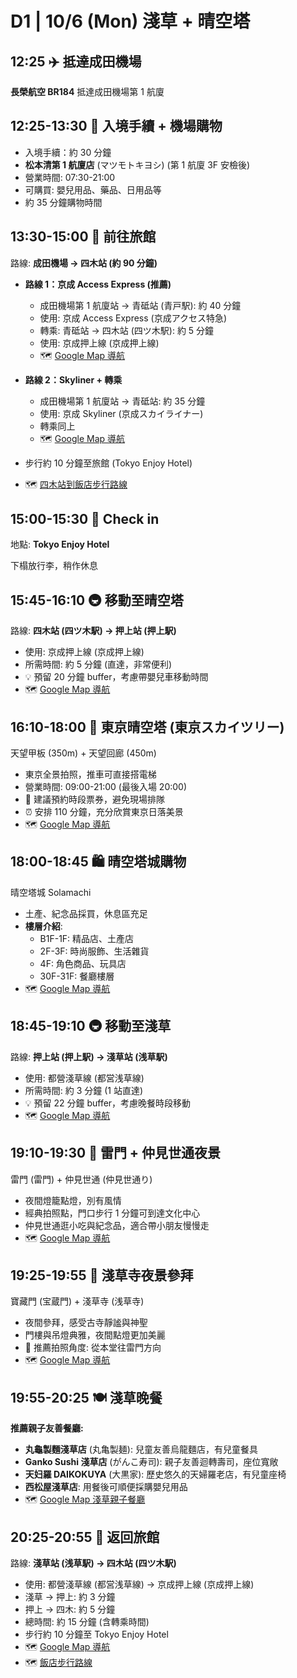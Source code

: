 # D1 | 10/6 (Mon) 淺草 + 晴空塔

## **12:25** ✈️ 抵達成田機場

**長榮航空 BR184** 抵達成田機場第 1 航廈

## **12:25-13:30** 🚪 入境手續 + 機場購物

- 入境手續：約 30 分鐘
- **松本清第 1 航廈店** (マツモトキヨシ) (第 1 航廈 3F 安檢後)
- 營業時間: 07:30-21:00
- 可購買: 嬰兒用品、藥品、日用品等
- 約 35 分鐘購物時間

## **13:30-15:00** 🚆 前往旅館

路線: **成田機場 → 四木站 (約 90 分鐘)**

- **路線 1：京成 Access Express (推薦)**
  - 成田機場第 1 航廈站 → 青砥站 (青戸駅): 約 40 分鐘
  - 使用: 京成 Access Express (京成アクセス特急)
  - 轉乘: 青砥站 → 四木站 (四ツ木駅): 約 5 分鐘
  - 使用: 京成押上線 (京成押上線)
  - 🗺️ [Google Map 導航](https://www.google.com/maps/dir/成田国際空港第1ターミナル/青砥駅/四ツ木駅?travelmode=transit)

- **路線 2：Skyliner + 轉乘**
  - 成田機場第 1 航廈站 → 青砥站: 約 35 分鐘
  - 使用: 京成 Skyliner (京成スカイライナー)
  - 轉乘同上
  - 🗺️ [Google Map 導航](https://www.google.com/maps/dir/成田国際空港第1ターミナル/青砥駅/四ツ木駅?travelmode=transit)

- 步行約 10 分鐘至旅館 (Tokyo Enjoy Hotel)
- 🗺️ [四木站到飯店步行路線](https://www.google.com/maps/dir/四ツ木駅/Tokyo+Enjoy+Hotel?travelmode=walking)

## **15:00-15:30** 🏨 Check in

地點: **Tokyo Enjoy Hotel**

下榻放行李，稍作休息

## **15:45-16:10** 🚇 移動至晴空塔

路線: **四木站 (四ツ木駅) → 押上站 (押上駅)**

- 使用: 京成押上線 (京成押上線)
- 所需時間: 約 5 分鐘 (直達，非常便利)
- 💡 預留 20 分鐘 buffer，考慮帶嬰兒車移動時間
- 🗺️ [Google Map 導航](https://www.google.com/maps/dir/四ツ木駅/押上駅?travelmode=transit)

## **16:10-18:00** 🗼 東京晴空塔 (東京スカイツリー)

天望甲板 (350m) + 天望回廊 (450m)

- 東京全景拍照，推車可直接搭電梯
- 營業時間: 09:00-21:00 (最後入場 20:00)
- 🎫 建議預約時段票券，避免現場排隊
- ⏰ 安排 110 分鐘，充分欣賞東京日落美景
- 🗺️ [Google Map 導航](https://www.google.com/maps/dir/押上駅/東京スカイツリー?travelmode=walking)

## **18:00-18:45** 🛍️ 晴空塔城購物

晴空塔城 Solamachi

- 土產、紀念品採買，休息區充足
- **樓層介紹**:
  - B1F-1F: 精品店、土產店
  - 2F-3F: 時尚服飾、生活雜貨
  - 4F: 角色商品、玩具店
  - 30F-31F: 餐廳樓層
- 🗺️ [Google Map 導航](https://www.google.com/maps/place/東京ソラマチ)

## **18:45-19:10** 🚇 移動至淺草

路線: **押上站 (押上駅) → 淺草站 (浅草駅)**

- 使用: 都營淺草線 (都営浅草線)
- 所需時間: 約 3 分鐘 (1 站直達)
- 💡 預留 22 分鐘 buffer，考慮晚餐時段移動
- 🗺️ [Google Map 導航](https://www.google.com/maps/dir/押上駅/浅草駅?travelmode=transit)

## **19:10-19:30** 🌅 雷門 + 仲見世通夜景

雷門 (雷門) + 仲見世通 (仲見世通り)

- 夜間燈籠點燈，別有風情
- 經典拍照點，門口步行 1 分鐘可到達文化中心
- 仲見世通逛小吃與紀念品，適合帶小朋友慢慢走
- 🗺️ [Google Map 導航](https://www.google.com/maps/dir/浅草駅/雷門?travelmode=walking)

## **19:25-19:55** 🏮 淺草寺夜景參拜

寶藏門 (宝蔵門) + 淺草寺 (浅草寺)

- 夜間參拜，感受古寺靜謐與神聖
- 門樓與吊燈典雅，夜間點燈更加美麗
- 📸 推薦拍照角度: 從本堂往雷門方向
- 🗺️ [Google Map 導航](https://www.google.com/maps/dir/雷門/浅草寺?travelmode=walking)

## **19:55-20:25** 🍽️ 淺草晚餐

**推薦親子友善餐廳:**

- **丸龜製麵淺草店** (丸亀製麺): 兒童友善烏龍麵店，有兒童餐具
- **Ganko Sushi 淺草店** (がんこ寿司): 親子友善迴轉壽司，座位寬敞  
- **天妇羅 DAIKOKUYA** (大黒家): 歷史悠久的天婦羅老店，有兒童座椅
- **西松屋淺草店**: 用餐後可順便採購嬰兒用品
- 🗺️ [Google Map 淺草親子餐廳](https://www.google.com/maps/search/親子友善餐廳+浅草)

## **20:25-20:55** 🏨 返回旅館

路線: **淺草站 (浅草駅) → 四木站 (四ツ木駅)**

- 使用: 都營淺草線 (都営浅草線) → 京成押上線 (京成押上線)
- 淺草 → 押上: 約 3 分鐘
- 押上 → 四木: 約 5 分鐘  
- 總時間: 約 15 分鐘 (含轉乘時間)
- 步行約 10 分鐘至 Tokyo Enjoy Hotel
- 🗺️ [Google Map 導航](https://www.google.com/maps/dir/浅草駅/押上駅/四ツ木駅?travelmode=transit)
- 🗺️ [飯店步行路線](https://www.google.com/maps/dir/四ツ木駅/Tokyo+Enjoy+Hotel?travelmode=walking)
